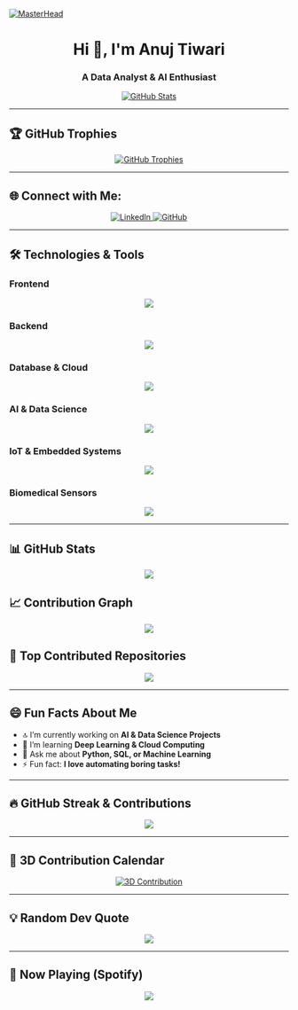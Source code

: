 [![MasterHead](https://media.giphy.com/media/QTfX9Ejfra3ZmNxh6B/giphy.gif)](https://github.com/AnujTiwari)

<h1 align="center">Hi 👋, I'm Anuj Tiwari</h1>
<h3 align="center">A Data Analyst & AI Enthusiast</h3>

<p align="center">
  <a href="https://github.com/AnujSELF">
    <img src="https://github-readme-stats.vercel.app/api?username=AnujTiwari&show_icons=true&theme=tokyonight" alt="GitHub Stats">
  </a>
</p>

---

## 🏆 GitHub Trophies
<p align="center">
  <a href="https://github.com/AnujSELF">
    <img src="https://github-profile-trophy.vercel.app/?username=AnujTiwari&theme=tokyonight" alt="GitHub Trophies" />
  </a>
</p>

---

## 🌐 Connect with Me:
<p align="center">
  <a href="https://linkedin.com/in/anuj-tiwari-15548a180" target="_blank">
    <img src="https://img.shields.io/badge/LinkedIn-blue?style=for-the-badge&logo=linkedin" alt="LinkedIn" />
  </a>
  <a href="https://github.com/AnujSELF" target="_blank">
    <img src="https://img.shields.io/badge/GitHub-black?style=for-the-badge&logo=github" alt="GitHub" />
  </a>
</p>

---

## 🛠 Technologies & Tools
### Frontend
<p align="center">
  <img src="https://skillicons.dev/icons?i=html,css,js,react,bootstrap,tailwind&theme=dark" />
</p>

### Backend
<p align="center">
  <img src="https://skillicons.dev/icons?i=nodejs,express,django,flask&theme=dark" />
</p>

### Database & Cloud
<p align="center">
  <img src="https://skillicons.dev/icons?i=mongodb,firebase,vercel,netlify,aws,gcp,heroku&theme=dark" />
</p>

### AI & Data Science
<p align="center">
  <img src="https://skillicons.dev/icons?i=python,sql,tableau,powerbi,tensorflow,opencv,pytorch,scikitlearn,r,matlab&theme=dark" />
</p>

### IoT & Embedded Systems
<p align="center">
  <img src="https://skillicons.dev/icons?i=arduino,raspberrypi,c,cpp,embeddedc&theme=dark" />
</p>

### Biomedical Sensors
<p align="center">
  <img src="https://img.shields.io/badge/Biomedical%20Sensors-009688?style=for-the-badge&logoColor=white" />
</p>

---

## 📊 GitHub Stats
<p align="center">
  <a href="https://github.com/AnujSELF">
    <img src="https://github-readme-stats.vercel.app/api/top-langs/?username=AnujTiwari&layout=compact&theme=tokyonight" />
  </a>
</p>

## 📈 Contribution Graph
<p align="center">
  <a href="https://github.com/AnujSELF">
    <img src="https://github-readme-activity-graph.vercel.app/graph?username=AnujSELF&theme=tokyo-night" />
  </a>
</p>

## 📌 Top Contributed Repositories
<p align="center">
  <a href="https://github.com/AnujSELF">
    <img src="https://github-contributor-stats.vercel.app/api?username=AnujSELF&limit=5&theme=tokyonight" />
  </a>
</p>

---

## 😄 Fun Facts About Me
- 🔝 I’m currently working on **AI & Data Science Projects**
- 🌱 I’m learning **Deep Learning & Cloud Computing**
- 💬 Ask me about **Python, SQL, or Machine Learning**
- ⚡ Fun fact: **I love automating boring tasks!**

---

## 🔥 GitHub Streak & Contributions
<p align="center">
  <a href="https://github.com/AnujSELF">
    <img src="https://github-readme-streak-stats.herokuapp.com/?user=AnujSELF&theme=tokyonight" />
  </a>
</p>

---

## 💨 3D Contribution Calendar
<p align="center">
  <a href="https://github.com/AnujTiwari">
    <img src="https://github.com/Yizack/github-readme-3d-contrib/blob/main/docs/demo.gif?raw=true" alt="3D Contribution" />
  </a>
</p>

---

## 💡 Random Dev Quote
<p align="center">
  <img src="https://quotes-github-readme.vercel.app/api?type=horizontal&theme=tokyonight" />
</p>

---

## 🎵 Now Playing (Spotify)
<p align="center">
  <img src="https://novatorem.vercel.app/api/spotify?background_color=black&border_color=blue" />
</p>
